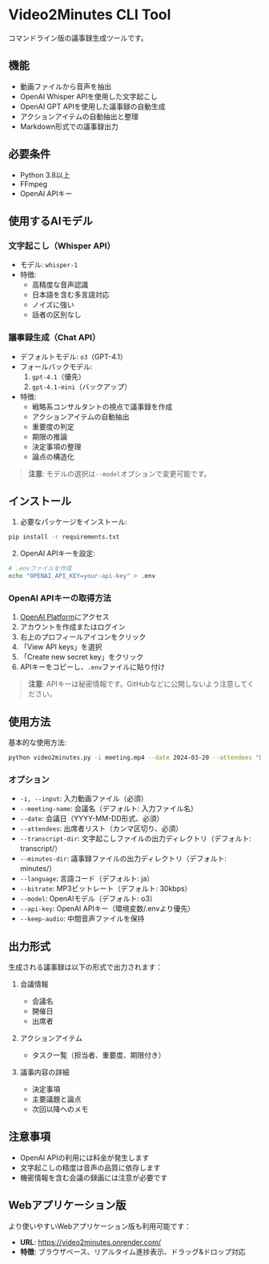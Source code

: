# Video2Minutes CLI Tool

コマンドライン版の議事録生成ツールです。

## 機能

- 動画ファイルから音声を抽出
- OpenAI Whisper APIを使用した文字起こし
- OpenAI GPT APIを使用した議事録の自動生成
- アクションアイテムの自動抽出と整理
- Markdown形式での議事録出力

## 必要条件

- Python 3.8以上
- FFmpeg
- OpenAI APIキー

## 使用するAIモデル

### 文字起こし（Whisper API）
- モデル: `whisper-1`
- 特徴:
  - 高精度な音声認識
  - 日本語を含む多言語対応
  - ノイズに強い
  - 話者の区別なし

### 議事録生成（Chat API）
- デフォルトモデル: `o3`（GPT-4.1）
- フォールバックモデル:
  1. `gpt-4.1`（優先）
  2. `gpt-4.1-mini`（バックアップ）
- 特徴:
  - 戦略系コンサルタントの視点で議事録を作成
  - アクションアイテムの自動抽出
  - 重要度の判定
  - 期限の推論
  - 決定事項の整理
  - 論点の構造化

> **注意**: モデルの選択は`--model`オプションで変更可能です。

## インストール

1. 必要なパッケージをインストール:
```bash
pip install -r requirements.txt
```

2. OpenAI APIキーを設定:
```bash
# .envファイルを作成
echo "OPENAI_API_KEY=your-api-key" > .env
```

### OpenAI APIキーの取得方法

1. [OpenAI Platform](https://platform.openai.com/)にアクセス
2. アカウントを作成またはログイン
3. 右上のプロフィールアイコンをクリック
4. 「View API keys」を選択
5. 「Create new secret key」をクリック
6. APIキーをコピーし、`.env`ファイルに貼り付け

> **注意**: APIキーは秘密情報です。GitHubなどに公開しないよう注意してください。

## 使用方法

基本的な使用方法:
```bash
python video2minutes.py -i meeting.mp4 --date 2024-03-20 --attendees "田中, 佐藤, 鈴木"
```

### オプション

- `-i, --input`: 入力動画ファイル（必須）
- `--meeting-name`: 会議名（デフォルト: 入力ファイル名）
- `--date`: 会議日（YYYY-MM-DD形式、必須）
- `--attendees`: 出席者リスト（カンマ区切り、必須）
- `--transcript-dir`: 文字起こしファイルの出力ディレクトリ（デフォルト: transcript/）
- `--minutes-dir`: 議事録ファイルの出力ディレクトリ（デフォルト: minutes/）
- `--language`: 言語コード（デフォルト: ja）
- `--bitrate`: MP3ビットレート（デフォルト: 30kbps）
- `--model`: OpenAIモデル（デフォルト: o3）
- `--api-key`: OpenAI APIキー（環境変数/.envより優先）
- `--keep-audio`: 中間音声ファイルを保持

## 出力形式

生成される議事録は以下の形式で出力されます：

1. 会議情報
   - 会議名
   - 開催日
   - 出席者

2. アクションアイテム
   - タスク一覧（担当者、重要度、期限付き）

3. 議事内容の詳細
   - 決定事項
   - 主要議題と論点
   - 次回以降へのメモ

## 注意事項

- OpenAI APIの利用には料金が発生します
- 文字起こしの精度は音声の品質に依存します
- 機密情報を含む会議の録画には注意が必要です

## Webアプリケーション版

より使いやすいWebアプリケーション版も利用可能です：
- **URL**: https://video2minutes.onrender.com/
- **特徴**: ブラウザベース、リアルタイム進捗表示、ドラッグ&ドロップ対応 